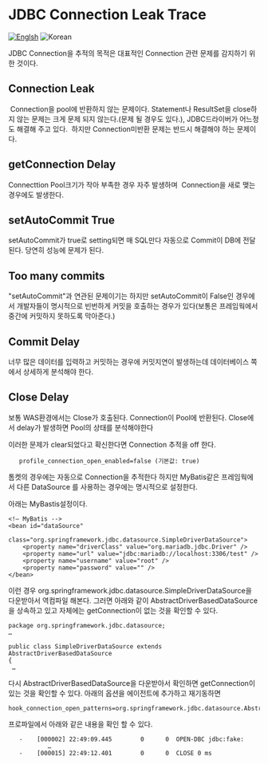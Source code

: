 # JDBC Connection Leak Trace
[![Englsh](https://img.shields.io/badge/language-English-red.svg)](JDBC-Connection-Leak-Trace.md) ![Korean](https://img.shields.io/badge/language-Korean-blue.svg)

JDBC Connection을 추적의 목적은 대표적인 Connection 관련 문제를 감지하기 위한 것이다. 

## Connection Leak 
 Connection을 pool에 반환하지 않는 문제이다. Statement나 ResultSet을 close하지 않는 문제는 크게 문제 되지 않는다.(문제 될 경우도 있다.), JDBC드라이버가 어느정도 해결해 주고 있다.  하지만  Connection미반환 문제는 반드시 해결해야 하는 문제이다.

## getConnection Delay
Connecttion Pool크기가 작아 부족한 경우 자주 발생하며  Connection을 새로 맺는 경우에도 발생한다.

## setAutoCommit True
setAutoCommit가 true로 setting되면 매 SQL만다 자동으로 Commit이 DB에 전달된다. 
당연히 성능에 문제가 된다.

## Too many commits
"setAutoCommit"과 연관된 문제이기는 하지만 setAutoCommit이 False인 경우에서 개발자들이 명시적으로 빈번하게 
      커밋을 호출하는 경우가 있다(보통은 프레임웍에서 중간에 커밋하지 못하도록 막아준다.)

## Commit Delay
너무 많은 데이터를 입력하고 커밋하는 경우에 커밋지연이 발생하는데 
데이터베이스 쪽에서 상세하게 분석해야 한다.

## Close Delay
보통 WAS환경에서는 Close가 호출된다. Connection이 Pool에 반환된다. 
Close에서 delay가 발생하면 Pool의 상태를 분석해야한다


이러한 문제가 clear되었다고 확신한다면 Connection 추적을 off 한다.
```
   profile_connection_open_enabled=false (기본값: true)   
```
톰켓의 경우에는 자동으로  Connection을 추적한다 하지만 MyBatis같은 프레임웍에서 다른 DataSource 를 사용하는 경우에는 명시적으로 설정한다.

아래는 MyBastis설정이다. 
```
<!— MyBatis -->
<bean id="dataSource"
	class="org.springframework.jdbc.datasource.SimpleDriverDataSource">
	<property name="driverClass" value="org.mariadb.jdbc.Driver" />
	<property name="url" value="jdbc:mariadb://localhost:3306/test" />
	<property name="username" value="root" />
	<property name="password" value="" />
</bean>
```
이런 경우 org.springframework.jdbc.datasource.SimpleDriverDataSource을 다운받아서 역컴파일 해본다. 
그러면 아래와 같이 AbstractDriverBasedDataSource을 상속하고 있고 자체에는 getConnection이 없는 것을 확인할 수 있다.

```
package org.springframework.jdbc.datasource;
…

public class SimpleDriverDataSource extends AbstractDriverBasedDataSource
{
 …
```
다시 AbstractDriverBasedDataSource을 다운받아서 확인하면 getConnection이 있는 것을 확인할 수 있다.
아래의 옵션을 에이전트에 추가하고 재기동하면 
```
hook_connection_open_patterns=org.springframework.jdbc.datasource.AbstractDriverBasedDataSource.getConnection
```
프로파일에서 아래와 같은 내용을 확인 할 수 있다.

```
   -    [000002] 22:49:09.445        0      0  OPEN-DBC jdbc:fake:
           …    
   -    [000015] 22:49:12.401        0      0  CLOSE 0 ms
```
